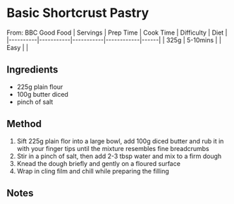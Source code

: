 # Basic Shortcrust Pastry
From:  BBC Good Food
| Servings | Prep Time | Cook Time | Difficulty | Diet | 
|----------|-----------|-----------|------------|------|
| 325g | 5-10mins |  | Easy |  |

## Ingredients
* 225g plain flour
* 100g butter diced
* pinch of salt

## Method
1. Sift 225g plain flor into a large bowl, add 100g diced butter and rub it in with your finger tips until the mixture resembles fine breadcrumbs
2. Stir in a pinch of salt, then add 2-3 tbsp water and mix to a firm dough
3. Knead the dough briefly and gently on a floured surface
4. Wrap in cling film and chill while preparing the filling

## Notes